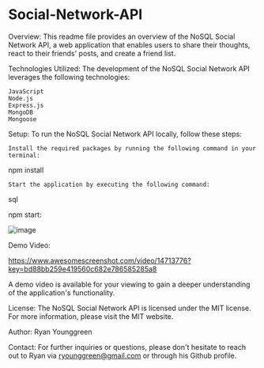 # Social-Network-API

Overview:
This readme file provides an overview of the NoSQL Social Network API, a web application that enables users to share their thoughts, react to their friends' posts, and create a friend list.

Technologies Utilized:
The development of the NoSQL Social Network API leverages the following technologies:

    JavaScript
    Node.js
    Express.js
    MongoDB
    Mongoose

Setup:
To run the NoSQL Social Network API locally, follow these steps:

    Install the required packages by running the following command in your terminal:

npm install

    Start the application by executing the following command:

sql

npm start:

![image](https://user-images.githubusercontent.com/110740700/218143867-f6121837-ac88-4e99-ba3c-23aebddb69b0.png)


Demo Video:

https://www.awesomescreenshot.com/video/14713776?key=bd88bb259e419560c682e786585285a8

A demo video is available for your viewing to gain a deeper understanding of the application's functionality.

License:
The NoSQL Social Network API is licensed under the MIT license. For more information, please visit the MIT website.

Author:
Ryan Younggreen

Contact:
For further inquiries or questions, please don't hesitate to reach out to Ryan via ryounggreen@gmail.com or through his Github profile.
